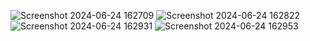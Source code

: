 ![Screenshot 2024-06-24 162709](https://github.com/devani00/form/assets/112320913/6ea5882f-87ac-494f-b6e2-6fe469b27fa1)
![Screenshot 2024-06-24 162822](https://github.com/devani00/form/assets/112320913/fcc19d00-b2e8-4c3d-86bd-894df7fc27f1)
![Screenshot 2024-06-24 162931](https://github.com/devani00/form/assets/112320913/f934fc68-17d4-4593-83b9-cae717e36f2d)
![Screenshot 2024-06-24 162953](https://github.com/devani00/form/assets/112320913/4370dca7-ce0f-4ad4-b6da-abbee2a512cd)


